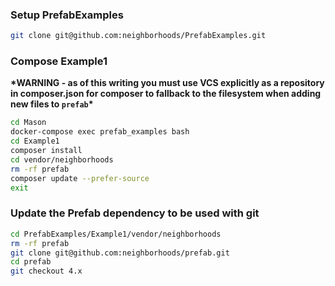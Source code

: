 ### Setup PrefabExamples

```bash
git clone git@github.com:neighborhoods/PrefabExamples.git
```

### Compose Example1
**\*WARNING - as of this writing you must use VCS explicitly as a repository in composer.json for composer to fallback to the filesystem when adding new files to `prefab`\***
```bash
cd Mason
docker-compose exec prefab_examples bash
cd Example1
composer install
cd vendor/neighborhoods
rm -rf prefab
composer update --prefer-source
exit
```

### Update the Prefab dependency to be used with git

```bash
cd PrefabExamples/Example1/vendor/neighborhoods
rm -rf prefab
git clone git@github.com:neighborhoods/prefab.git
cd prefab
git checkout 4.x
```
